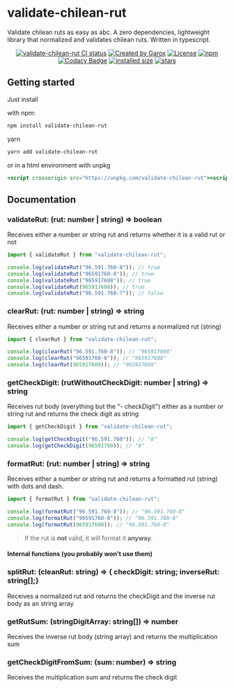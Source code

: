 # validate-chilean-rut

Validate chilean ruts as easy as abc. A zero dependencies, lightweight library that normalized and validates chilean ruts. Written in typescript.

<p align="center">
<a href="https://github.com/Yhozen/validate-chilean-rut/actions?query=workflow=Tests"><img src="https://github.com/Yhozen/validate-chilean-rut/actions/workflows/tests.yml/badge.svg?event=pull_request" alt="validate-chilean-rut CI status" /></a>
<a href="https://garox.org/" rel="nofollow"><img src="https://img.shields.io/badge/created%20by-@Yhozen-4BBAAB.svg" alt="Created by Garox"></a>
<a href="https://opensource.org/licenses/MIT" rel="nofollow"><img src="https://img.shields.io/github/license/Yhozen/validate-chilean-rut" alt="License"></a>
<a href="https://www.npmjs.com/package/validate-chilean-rut" rel="nofollow"><img src="https://img.shields.io/npm/dw/validate-chilean-rut.svg" alt="npm"></a>
<a href="https://www.codacy.com/gh/Yhozen/validate-chilean-rut/dashboard?utm_content=Yhozen/validate-chilean-rut&utm_campaign=Badge_Grade"> <img   src="https://app.codacy.com/project/badge/Grade/6d5b9852715b44dd8479e5e0ad1e1678"  alt="Codacy Badge"></a>
<a href="https://packagephobia.com/result?p=validate-chilean-rut"><img src="https://badgen.net/packagephobia/install/validate-chilean-rut" alt="installed size"></a>
<a href="https://www.npmjs.com/package/validate-chilean-rut" rel="nofollow"><img src="https://img.shields.io/github/stars/Yhozen/validate-chilean-rut" alt="stars"></a>

</p>

## Getting started

Just install

with npm:

```bash
npm install validate-chilean-rut
```

yarn

```bash
yarn add validate-chilean-rut
```

or in a html environment with unpkg

```jsx
<script crossorigin src="https://unpkg.com/validate-chilean-rut"><script/>
```

## Documentation

### validateRut: (rut: number | string) => boolean

Receives either a number or string rut and returns whether it is a valid rut or not

```ts
import { validateRut } from "validate-chilean-rut";

console.log(validateRut("96.591.760-8")); // true
console.log(validateRut("96591760-8")); // true
console.log(validateRut("965917608")); // true
console.log(validateRut(965917608)); // true
console.log(validateRut("96.591.760-7")); // false
```

### clearRut: (rut: number | string) => string

Receives either a number or string rut and returns a normalized rut (string)

```ts
import { clearRut } from "validate-chilean-rut";

console.log(clearRut("96.591.760-8")); // "965917608"
console.log(clearRut("96591760-8")); // "965917608"
console.log(clearRut(965917608)); // "965917608"
```

### getCheckDigit: (rutWithoutCheckDigit: number | string) => string

Receives rut body (everything but the "- checkDigit") either as a number or string rut and returns the check digit as string

```ts
import { getCheckDigit } from "validate-chilean-rut";

console.log(getCheckDigit("96.591.760")); // "8"
console.log(getCheckDigit(96591760)); // "8"
```

### formatRut: (rut: number | string) => string

Receives either a number or string rut and returns a formatted rut (string) with dots and dash.

```ts
import { formatRut } from "validate-chilean-rut";

console.log(formatRut("96.591.760-8")); // "96.591.760-8"
console.log(formatRut("96591760-8")); // "96.591.760-8"
console.log(formatRut(965917608)); // "96.591.760-8"
```

> If the rut is **not** valid, it will format it **anyway**.

#### **Internal functions (you probably won't use them)**

### splitRut: (cleanRut: string) => { checkDigit: string; inverseRut: string[];}

Receives a normalized rut and returns the checkDigit and the inverse rut body as an string array

### getRutSum: (stringDigitArray: string[]) => number

Receives the inverse rut body (string array) and returns the multiplication sum

### getCheckDigitFromSum: (sum: number) => string

Receives the multiplication sum and returns the check digit
